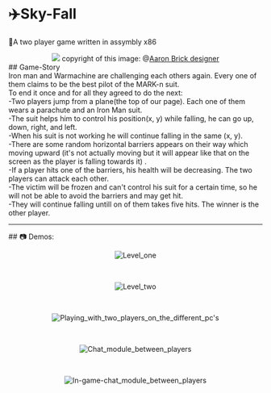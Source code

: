 # ✈️Sky-Fall
🎇A two player game written in assymbly x86
<div align="center">
<img src="https://images.squarespace-cdn.com/content/v1/5a92133885ede1bd7a9024ba/1567775170400-3DC7MAUAXYFDDOPFWUIQ/ke17ZwdGBToddI8pDm48kN-sK9FzwL4FjOnl9CN-J4p7gQa3H78H3Y0txjaiv_0fDoOvxcdMmMKkDsyUqMSsMWxHk725yiiHCCLfrh8O1z4YTzHvnKhyp6Da-NYroOW3ZGjoBKy3azqku80C789l0utDZtPpOBQxo2JBkQVmNiM5yJ-pdeJjlVgPTAV3HvcZFvj47pMUetYyHxtiyQnhhA/Iron+Man+Flying.png?format=1000w"/>
  copyright of this image: @<a href="https://www.aaronbrickdesigner.com/iron-man">Aaron Brick designer</a>
</div>
## Game-Story
<br/>
Iron man and Warmachine are challenging each others again. Every one of them claims to be the best pilot of the MARK-n suit.
<br/>
To end it once and for all they agreed to do the next:
<br/>
-Two players jump from a plane(the top of our page). Each one of them wears a parachute and an Iron Man suit.
<br/>
-The suit helps him to control his position(x, y) while falling, he can go up, down, right, and left.
<br/>
-When his suit is not working he will continue falling in the same (x, y). 
<br/>
-There are some random horizontal barriers appears on their way which moving upward (it's not actually moving but it will appear like that on the screen as the player is falling towards it) .
<br/>
-If a player hits one of the barriers, his health will be decreasing. The two players can attack each other.
<br/>
-The victim will be frozen and can't control his suit for a certain time, so he will not be able to avoid the barriers and may get hit. 
<br/>
-They will continue falling untill on of them takes five hits. The winner is the other player.
<hr/>
## 📷 Demos:
<br/>
<div align="center">

![Level_one](https://github.com/osamamagdy/Sky-Fall/blob/main/Demos/Level_one_demo.gif)

<br/>

![Level_two](https://github.com/osamamagdy/Sky-Fall/blob/main/Demos/Level_two_demo.gif)

<br/>

![Playing_with_two_players_on_the_different_pc's](https://github.com/osamamagdy/Sky-Fall/blob/main/Demos/Two_players_Game.gif)

<br/>

![Chat_module_between_players](https://github.com/osamamagdy/Sky-Fall/blob/main/Demos/Using_Chat_module.gif)

<br/>

![In-game-chat_module_between_players](https://github.com/osamamagdy/Sky-Fall/blob/main/Demos/In_Game_Chat.gif)

<br/>
  </div>
